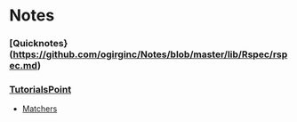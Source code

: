 # Notes

### [Quicknotes}(https://github.com/ogirginc/Notes/blob/master/lib/Rspec/rspec.md)

### [TutorialsPoint](https://github.com/ogirginc/Notes/tree/master/lib/Rspec/TutorialsPoint)

* [Matchers](https://github.com/ogirginc/Notes/blob/master/lib/Rspec/TutorialsPoint/Matchers.md)
